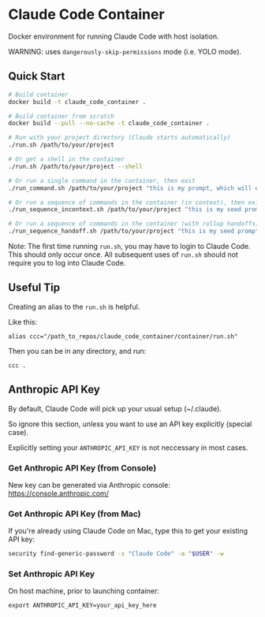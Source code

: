 # Claude Code Container

Docker environment for running Claude Code with host isolation.

WARNING: uses `dangerously-skip-permissions` mode (i.e. YOLO mode).

## Quick Start

```bash
# Build container
docker build -t claude_code_container .

# Build container from scratch
docker build --pull --no-cache -t claude_code_container .

# Run with your project directory (Claude starts automatically)
./run.sh /path/to/your/project

# Or get a shell in the container
./run.sh /path/to/your/project --shell

# Or run a single command in the container, then exit
./run_command.sh /path/to/your/project "this is my prompt, which will execute in the container"

# Or run a sequence of commands in the container (in context), then exit
./run_sequence_incontext.sh /path/to/your/project "this is my seed prompt"

# Or run a sequence of commands in the container (with rollup handoffs), then exit
./run_sequence_handoff.sh /path/to/your/project "this is my seed prompt"
```

Note: The first time running `run.sh`, you may have to login to Claude Code. This should only occur once. All subsequent uses of `run.sh` should not require you to log into Claude Code.

## Useful Tip

Creating an alias to the `run.sh` is helpful.

Like this:

```
alias ccc="/path_to_repos/claude_code_container/container/run.sh"
```

Then you can be in any directory, and run:

```
ccc .
```

## Anthropic API Key

By default, Claude Code will pick up your usual setup (~/.claude).

So ignore this section, unless you want to use an API key explicitly (special case).

Explicitly setting your `ANTHROPIC_API_KEY` is not neccessary in most cases.

### Get Anthropic API Key (from Console)

New key can be generated via Anthropic console: https://console.anthropic.com/

### Get Anthropic API Key (from Mac)

If you're already using Claude Code on Mac, type this to get your existing API key:

```bash
security find-generic-password -s "Claude Code" -a "$USER" -w
```

### Set Anthropic API Key

On host machine, prior to launching container:

```
export ANTHROPIC_API_KEY=your_api_key_here
```